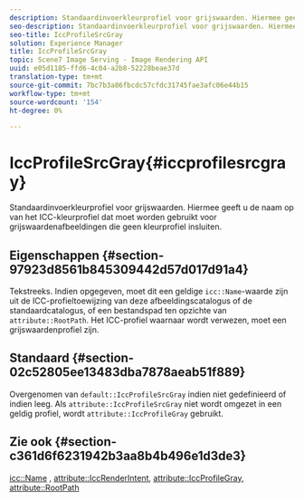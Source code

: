 ```yaml
---
description: Standaardinvoerkleurprofiel voor grijswaarden. Hiermee geeft u de naam op van het ICC-kleurprofiel dat moet worden gebruikt voor grijswaardenafbeeldingen die geen kleurprofiel insluiten.
seo-description: Standaardinvoerkleurprofiel voor grijswaarden. Hiermee geeft u de naam op van het ICC-kleurprofiel dat moet worden gebruikt voor grijswaardenafbeeldingen die geen kleurprofiel insluiten.
seo-title: IccProfileSrcGray
solution: Experience Manager
title: IccProfileSrcGray
topic: Scene7 Image Serving - Image Rendering API
uuid: e05d1185-ffd6-4c04-a2b8-52228beae37d
translation-type: tm+mt
source-git-commit: 7bc7b3a86fbcdc57cfdc31745fae3afc06e44b15
workflow-type: tm+mt
source-wordcount: '154'
ht-degree: 0%

---
```



# IccProfileSrcGray{#iccprofilesrcgray}

Standaardinvoerkleurprofiel voor grijswaarden. Hiermee geeft u de naam op van het ICC-kleurprofiel dat moet worden gebruikt voor grijswaardenafbeeldingen die geen kleurprofiel insluiten.

## Eigenschappen {#section-97923d8561b845309442d57d017d91a4}

Tekstreeks. Indien opgegeven, moet dit een geldige `icc::Name`-waarde zijn uit de ICC-profieltoewijzing van deze afbeeldingscatalogus of de standaardcatalogus, of een bestandspad ten opzichte van `attribute::RootPath`. Het ICC-profiel waarnaar wordt verwezen, moet een grijswaardenprofiel zijn.

## Standaard {#section-02c52805ee13483dba7878aeab51f889}

Overgenomen van `default::IccProfileSrcGray` indien niet gedefinieerd of indien leeg. Als `attribute::IccProfileSrcGray` niet wordt omgezet in een geldig profiel, wordt `attribute::IccProfileGray` gebruikt.

## Zie ook {#section-c361d6f6231942b3aa8b4b496e1d3de3}

[icc::Name](../../../../../ir-api/material-cat/image-rendering-api-ref/c-ir-material-catalog/c-ir-icc-profile-map-reference/r-ir-name-icc.md#reference-7a293ede360e433782575f8f6a562ac2) ,  [attribute::IccRenderIntent](../../../../../ir-api/material-cat/image-rendering-api-ref/c-ir-material-catalog/c-ir-attributes-reference/r-ir-iccrenderintent.md#reference-3b80b7a4c25545a593c5076f318b5c40),  [attribute::IccProfileGray](../../../../../ir-api/material-cat/image-rendering-api-ref/c-ir-material-catalog/c-ir-attributes-reference/r-ir-iccprofilegray.md#reference-712f1d0dcca748df9aaf495681bb39e6),  [attribute::RootPath](../../../../../ir-api/material-cat/image-rendering-api-ref/c-ir-material-catalog/c-ir-attributes-reference/r-ir-rootpath.md#reference-a4d7c96b62e14fcbad1740c702f160f3)
